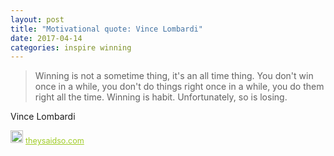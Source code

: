 ```yaml
---
layout: post
title: "Motivational quote: Vince Lombardi"
date: 2017-04-14
categories: inspire winning
---
```

> Winning is not a sometime thing, it's an all time thing. You don't win once in a while, you don't do things right once in a while, you do them right all the time. Winning is habit. Unfortunately, so is losing.

Vince Lombardi

<span style="z-index:50;font-size:0.9em;"><img src="https://theysaidso.com/branding/theysaidso.png" height="20" width="20" alt="theysaidso.com"/><a href="https://theysaidso.com" title="Powered by quotes from theysaidso.com" style="color: #9fcc25; margin-left: 4px; vertical-align: middle;">theysaidso.com</a></span>
